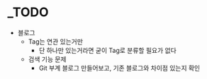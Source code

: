 # _TODO

- 블로그
  - Tag는 연관 있는거만
    - 단 하나만 있는거라면 굳이 Tag로 분류할 필요가 없다
  - 검색 기능 문제
    - Git 부계 블로그 만들어보고, 기존 블로그와 차이점 있는지 확인

